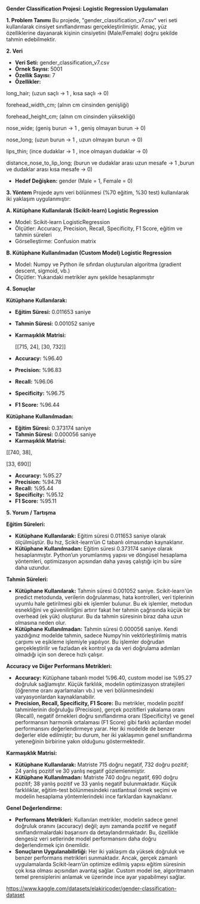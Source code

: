 ﻿**Gender Classification Projesi: Logistic Regression Uygulamaları**

**1. Problem Tanımı**
Bu projede, "gender\_classification\_v7.csv" veri seti kullanılarak cinsiyet sınıflandırması gerçekleştirilmiştir. Amaç, yüz özelliklerine dayanarak kişinin cinsiyetini (Male/Female) doğru şekilde tahmin edebilmektir.


**2. Veri**

- **Veri Seti:** gender\_classification\_v7.csv
- **Örnek Sayısı:** 5001
- **Özellik Sayısı:** 7
- **Özellikler:** 

long\_hair; (uzun saçlı -> 1 , kısa saçlı -> 0) 

forehead\_width\_cm; (alnın cm cinsinden genişliği)

forehead\_height\_cm; (alnın cm cinsinden yüksekliği) 

nose\_wide; (geniş burun -> 1 ,  geniş olmayan burun -> 0) 

nose\_long; (uzun burun -> 1 , uzun olmayan burun -> 0) 

lips\_thin; (ince dudaklar -> 1 , ince olmayan dudaklar  -> 0) 

distance\_nose\_to\_lip\_long; (burun ve dudaklar arası uzun mesafe -> 1 ,burun ve dudaklar arası kısa mesafe -> 0)

- **Hedef Değişken:** gender (Male = 1, Female = 0)


**3. Yöntem**
Projede aynı veri bölünmesi (%70 eğitim, %30 test) kullanılarak iki yaklaşım uygulanmıştır:

**A. Kütüphane Kullanılarak (Scikit-learn) Logistic Regression**

- Model: Scikit-learn LogisticRegression
- Ölçütler: Accuracy, Precision, Recall, Specificity, F1 Score, eğitim ve tahmin süreleri
- Görselleştirme: Confusion matrix

**B. Kütüphane Kullanılmadan (Custom Model) Logistic Regression**

- Model: Numpy ve Python ile sıfırdan oluşturulan algoritma (gradient descent, sigmoid, vb.)
- Ölçütler: Yukarıdaki metrikler aynı şekilde hesaplanmıştır


**4. Sonuçlar**

**Kütüphane Kullanılarak:**

- **Eğitim Süresi:** 0.011653 saniye
- **Tahmin Süresi:** 0.001052 saniye
- **Karmaşıklık Matrisi:**   

  [[715, 24],
  [30, 732]]

- **Accuracy:** %96.40
- **Precision:** %96.83
- **Recall:** %96.06
- **Specificity:** %96.75
- **F1 Score:** %96.44

**Kütüphane Kullanılmadan:**

- **Eğitim Süresi:** 0.373174 saniye
- **Tahmin Süresi:** 0.000056 saniye
- **Karmaşıklık Matrisi:** 

[[740, 38],

[33, 690]]

- **Accuracy:** %95.27
- **Precision:** %94.78
- **Recall:** %95.44
- **Specificity:** %95.12
- **F1 Score:** %95.11


**5. Yorum / Tartışma**

**Eğitim Süreleri:**

- **Kütüphane Kullanılarak:**
  Eğitim süresi 0.011653 saniye olarak ölçülmüştür. Bu hız, Scikit-learn’ün C tabanlı olmasından kaynaklanır.
- **Kütüphane Kullanılmadan:**
  Eğitim süresi 0.373174 saniye olarak hesaplanmıştır. Python’un yorumlanmış yapısı ve döngüsel hesaplama yöntemleri, optimizasyon açısından daha yavaş çalıştığı için bu süre daha uzundur.

**Tahmin Süreleri:**

- **Kütüphane Kullanılarak:**
  Tahmin süresi 0.001052 saniye. Scikit-learn'ün predict metodunda, verilerin doğrulanması, hata kontrolleri, veri tiplerinin uyumlu hale getirilmesi gibi ek işlemler bulunur. Bu ek işlemler, metodun esnekliğini ve güvenilirliğini artırır fakat her tahmin çağrısında küçük bir overhead (ek yük) oluşturur. Bu da tahmin süresinin biraz daha uzun olmasına neden olur.
- **Kütüphane Kullanılmadan:**
  Tahmin süresi 0.000056 saniye. Kendi yazdığınız modelde tahmin, sadece Numpy’nin vektörleştirilmiş matris çarpımı ve eşikleme işlemiyle yapılıyor. Bu işlemler doğrudan gerçekleştirilir ve fazladan ek kontrol ya da veri doğrulama adımları olmadığı için son derece hızlı çalışır.

**Accuracy ve Diğer Performans Metrikleri:**

- **Accuracy:**
  Kütüphane tabanlı model %96.40, custom model ise %95.27 doğruluk sağlamıştır. Küçük farklılık, modelin optimizasyon stratejileri (öğrenme oranı ayarlamaları vb.) ve veri bölünmesindeki  varyasyonlardan kaynaklanabilir.
- **Precision, Recall, Specificity, F1 Score:**
  Bu metrikler, modelin pozitif tahminlerinin doğruluğu (Precision), gerçek pozitifleri yakalama oranı (Recall), negatif örnekleri doğru sınıflandırma oranı (Specificity) ve genel performansın harmonik ortalaması (F1 Score) gibi farklı açılardan model performansını değerlendirmeye yarar. Her iki modelde de benzer değerler elde edilmiştir; bu durum, her iki yaklaşımın genel sınıflandırma yeteneğinin birbirine yakın olduğunu göstermektedir.

**Karmaşıklık Matrisi:**

- **Kütüphane Kullanılarak:**
  Matriste 715 doğru negatif, 732 doğru pozitif; 24 yanlış pozitif ve 30 yanlış negatif gözlemlenmiştir.
- **Kütüphane Kullanılmadan:**
  Matriste 740 doğru negatif, 690 doğru pozitif; 38 yanlış pozitif ve 33 yanlış negatif bulunmaktadır.
  Küçük farklılıklar, eğitim-test bölünmesindeki rastlantısal örnek seçimi ve modelin hesaplama yöntemlerindeki ince farklardan kaynaklanır.

**Genel Değerlendirme:**

- **Performans Metrikleri:**
  Kullanılan metrikler, modelin sadece genel doğruluk oranını (accuracy) değil; aynı zamanda pozitif ve negatif sınıflandırmalardaki başarısını da detaylandırmaktadır. Bu, özellikle dengesiz veri setlerinde model performansını daha doğru değerlendirmek için önemlidir.
- **Sonuçların Uygulanabilirliği:**
  Her iki yaklaşım da yüksek doğruluk ve benzer performans metrikleri sunmaktadır. Ancak, gerçek zamanlı uygulamalarda Scikit-learn’ün optimize edilmiş yapısı eğitim süresinin çok kısa olması açısından avantaj sağlar. Custom model ise, algoritmanın temel prensiplerini anlamak ve üzerinde ince ayar yapabilmeyi sağlar.

https://www.kaggle.com/datasets/elakiricoder/gender-classification-dataset





